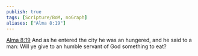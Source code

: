 ```yaml
---
publish: true
tags: [Scripture/BoM, noGraph]
aliases: ["Alma 8:19"]
---
```

[Alma 8:19](https://churchofjesuschrist.org/study/scriptures/bofm/alma/8?lang=eng&id=p19#p19) And as he entered the city he was an hungered, and he said to a man: Will ye give to an humble servant of God something to eat?
